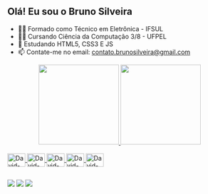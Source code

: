 ## Olá! Eu sou o Bruno Silveira

- 👨‍🎓 Formado como Técnico em Eletrônica - IFSUL
- 👨‍💻 Cursando Ciência da Computação 3/8 - UFPEL
- 📝 Estudando HTML5, CSS3 E JS
- 📫 Contate-me no email: contato.brunosilveira@gmail.com

<div align="center">
  <a href="https://github.com/brcsilveira">
  <img height="180em" src="https://github-readme-stats.vercel.app/api?username=brcsilveira&show_icons=true&theme=cobalt&include_all_commits=true&count_private=true"/>
  <img height="180em" src="https://github-readme-stats.vercel.app/api/top-langs/?username=brcsilveira&layout=compact&langs_count=7&theme=cobalt"/>
</div>

<div style="display: inline_block"><br>
<img align="center" alt="David-Js" height="30" width="40"src="https://cdn.jsdelivr.net/gh/devicons/devicon/icons/html5/html5-original.svg" />
<img align="center" alt="David-Js" height="30" width="40"src="https://cdn.jsdelivr.net/gh/devicons/devicon/icons/css3/css3-original.svg" />          
<img align="center" alt="David-Js" height="30" width="40"src="https://cdn.jsdelivr.net/gh/devicons/devicon/icons/java/java-original.svg" />
<img align="center" alt="David-Js" height="30" width="40"src="https://cdn.jsdelivr.net/gh/devicons/devicon/icons/c/c-original.svg" />
<img align="center" alt="David-Js" height="30" width="40"src="https://cdn.jsdelivr.net/gh/devicons/devicon/icons/vscode/vscode-original.svg" />
</div>

##

<div> 
  <a href="https://instagram.com/brcsilveira" target="_blank"><img src="https://img.shields.io/badge/-Instagram-%23E4405F?style=for-the-badge&logo=instagram&logoColor=white" target="_blank"></a>
  <a href="https://www.linkedin.com/in/bruno-silveira-b49712220/" target="_blank"><img src="https://img.shields.io/badge/-LinkedIn-%230077B5?style=for-the-badge&logo=linkedin&logoColor=white" target="_blank"></a> 
   <a href="https://www.facebook.com/bruno.silveira.5458/" target="_blank"><img src="https://img.shields.io/badge/Facebook-1877F2?style=for-the-badge&logo=facebook&logoColor=white"</a>
</div>
